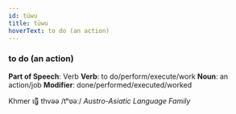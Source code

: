 ```yaml
---
id: tüwu
title: tüwu
hoverText: to do (an action)
---
```


### to do (an action)

**Part of Speech**: Verb
**Verb**: to do/perform/execute/work
**Noun**: an action/job
**Modifier**: done/performed/executed/worked

Khmer ធ្វើ thvəə /tʰʋəː/
*Austro-Asiatic Language Family*